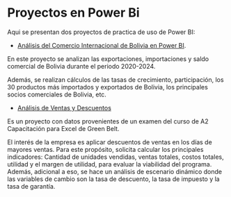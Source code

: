 # Proyectos en Power Bi

Aqui se presentan dos proyectos de practica de uso de Power BI:


+ [Análisis del Comercio Internacional de Bolivia en Power BI](https://github.com/DaM16/Portafolio/tree/main/Power%20BI/Comercio%20de%20Bolivia).

En este proyecto se analizan las exportaciones, importaciones y saldo comercial de Bolivia durante el periodo 2020-2024.

Además, se realizan cálculos de las tasas de crecimiento, participación, los 30 productos más importados y exportados de Bolivia, los principales socios comerciales de Bolivia, etc.

+ [Análisis de Ventas y Descuentos](https://github.com/DaM16/Portafolio/tree/65ee3caa7b28dc4a7fbec13b9a867b6598054acd/Power%20BI/Ventas%20y%20Descuentos)

Es un proyecto con datos provenientes de un examen del curso de A2 Capacitación para Excel de Green Belt.

El interés de la empresa es aplicar descuentos de ventas en los días de mayores ventas. Para este propósito, solicita calcular los principales indicadores: Cantidad de unidades vendidas, ventas totales, costos totales, utilidad y el margen de utilidad, para evaluar la viabilidad del programa. Además, adicional a eso, se hace un análisis de escenario dinámico donde las variables de cambio son la tasa de descuento, la tasa de impuesto y la tasa de garantía.
